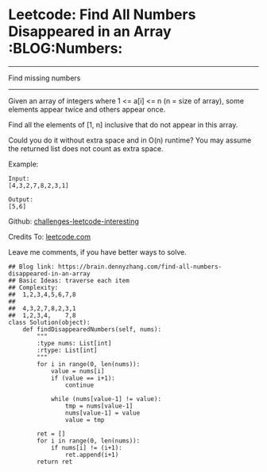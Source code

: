 # Leetcode: Find All Numbers Disappeared in an Array     :BLOG:Numbers:


---

Find missing numbers  

---

Given an array of integers where 1 <= a[i] <= n (n = size of array), some elements appear twice and others appear once.  

Find all the elements of [1, n] inclusive that do not appear in this array.  

Could you do it without extra space and in O(n) runtime? You may assume the returned list does not count as extra space.  

Example:  

    Input:
    [4,3,2,7,8,2,3,1]
    
    Output:
    [5,6]

Github: [challenges-leetcode-interesting](https://github.com/DennyZhang/challenges-leetcode-interesting/tree/master/find-all-numbers-disappeared-in-an-array)  

Credits To: [leetcode.com](https://leetcode.com/problems/find-all-numbers-disappeared-in-an-array/description/)  

Leave me comments, if you have better ways to solve.  

    ## Blog link: https://brain.dennyzhang.com/find-all-numbers-disappeared-in-an-array
    ## Basic Ideas: traverse each item
    ## Complexity:
    ##  1,2,3,4,5,6,7,8
    ##
    ##  4,3,2,7,8,2,3,1
    ##  1,2,3,4,    7,8
    class Solution(object):
        def findDisappearedNumbers(self, nums):
            """
            :type nums: List[int]
            :rtype: List[int]
            """
            for i in range(0, len(nums)):
                value = nums[i]
                if (value == i+1):
                    continue
    
                while (nums[value-1] != value):
                    tmp = nums[value-1]
                    nums[value-1] = value
                    value = tmp
    
            ret = []
            for i in range(0, len(nums)):
                if nums[i] != (i+1):
                    ret.append(i+1)
            return ret
